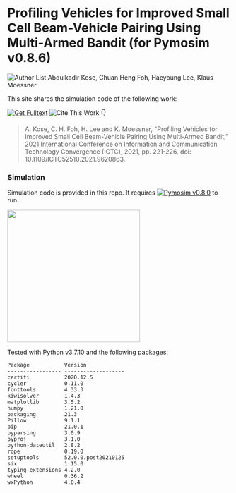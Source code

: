 # Profiling Vehicles for Improved Small Cell Beam-Vehicle Pairing Using Multi-Armed Bandit (for Pymosim v0.8.6)

![Author List](https://img.shields.io/badge/Author-List-orange)  Abdulkadir Kose, Chuan Heng Foh, Haeyoung Lee, Klaus Moessner

This site shares the simulation code of the following work:

[![Get Fulltext](https://img.shields.io/badge/Get-FullText-red)](https://openresearch.surrey.ac.uk/esploro/outputs/99602621202346)  ![Cite This Work](https://img.shields.io/badge/cite-this%20work-9cf) <html>&#128071;</html>

> A. Kose, C. H. Foh, H. Lee and K. Moessner, "Profiling Vehicles for Improved Small Cell Beam-Vehicle Pairing Using Multi-Armed Bandit," 2021 International Conference on Information and Communication Technology Convergence (ICTC), 2021, pp. 221-226, doi: 10.1109/ICTC52510.2021.9620863.

### Simulation 

Simulation code is provided in this repo. It requires [![Pymosim v0.8.0](https://img.shields.io/badge/Pymosim-v0.8.6-brightgreen)](https://cfoh.github.io/pymosim-doc/start.html) to run.

<img src="https://user-images.githubusercontent.com/51439829/203148018-f4c85be0-fb24-40f5-ba24-7fe326134d34.gif" width="300">

Tested with Python v3.7.10 and the following packages:
```
Package           Version
----------------- -------------------
certifi           2020.12.5
cycler            0.11.0
fonttools         4.33.3
kiwisolver        1.4.3
matplotlib        3.5.2
numpy             1.21.0
packaging         21.3
Pillow            9.1.1
pip               21.0.1
pyparsing         3.0.9
pyproj            3.1.0
python-dateutil   2.8.2
rope              0.19.0
setuptools        52.0.0.post20210125
six               1.15.0
typing-extensions 4.2.0
wheel             0.36.2
wxPython          4.0.4
```
